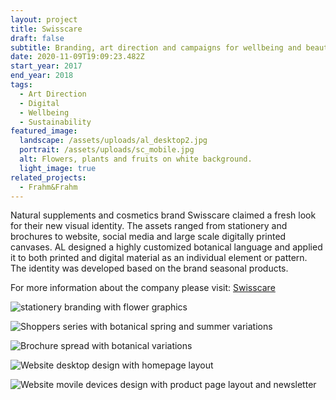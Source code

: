 ```yaml
---
layout: project
title: Swisscare
draft: false
subtitle: Branding, art direction and campaigns for wellbeing and beauty brand Swisscare
date: 2020-11-09T19:09:23.482Z
start_year: 2017
end_year: 2018
tags:
  - Art Direction
  - Digital
  - Wellbeing
  - Sustainability
featured_image:
  landscape: /assets/uploads/al_desktop2.jpg
  portrait: /assets/uploads/sc_mobile.jpg
  alt: Flowers, plants and fruits on white background.
  light_image: true
related_projects:
  - Frahm&Frahm
---
```

Natural supplements and cosmetics brand Swisscare claimed a fresh look for their new visual identity. The assets ranged from stationery and brochures to website, social media and large scale digitally printed canvases. AL designed a highly customized botanical language and applied it to both printed and digital material as an individual element or pattern. The identity was developed based on the brand seasonal products.

For more information about the company please visit: [Swisscare](https://www.swisscare.it)

![stationery branding with flower graphics](/assets/uploads/swisscare4.jpg "Stationery package with botanical summer variation")

![Shoppers series with botanical spring and summer variations](/assets/uploads/proposte_shoppers_2017_retro.jpg "Shoppers series with botanical spring and summer variations")

![Brochure spread with botanical variations](/assets/uploads/swisscare2.jpg "Brochure spread with botanical variations")

![Website desktop design with homepage layout](/assets/uploads/web4.jpg "Website desktop design with homepage layout")

![Website movile devices design with product page layout and newsletter](/assets/uploads/web3.jpg "Website movile devices design with product page layout and newsletter")